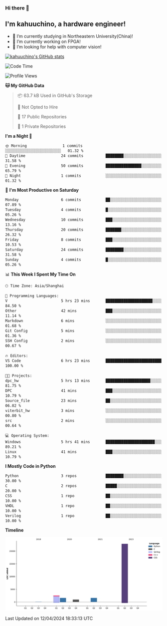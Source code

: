 ### Hi there 👋

## I'm kahuuchino, a hardware engineer!

- 🌱 I’m currently studying in Northeastern University(China)!
- 🔭 I’m currently working on FPGA!
- 🤔 I’m looking for help with computer vision!

[![kahuuchino's GitHub stats](https://github-readme-stats.vercel.app/api?username=kahuuchino)](https://github.com/kahuuchino/github-readme-stats)

<!--START_SECTION:waka-->
![Code Time](http://img.shields.io/badge/Code%20Time-14%20hrs%2015%20mins-blue)

![Profile Views](http://img.shields.io/badge/Profile%20Views-0-blue)

**🐱 My GitHub Data** 

> 📦 63.7 kB Used in GitHub's Storage 
 > 
> 🚫 Not Opted to Hire
 > 
> 📜 17 Public Repositories 
 > 
> 🔑 1 Private Repositories 
 > 
**I'm a Night 🦉** 

```text
🌞 Morning                1 commits           ░░░░░░░░░░░░░░░░░░░░░░░░░   01.32 % 
🌆 Daytime                24 commits          ████████░░░░░░░░░░░░░░░░░   31.58 % 
🌃 Evening                50 commits          ████████████████░░░░░░░░░   65.79 % 
🌙 Night                  1 commits           ░░░░░░░░░░░░░░░░░░░░░░░░░   01.32 % 
```
📅 **I'm Most Productive on Saturday** 

```text
Monday                   6 commits           ██░░░░░░░░░░░░░░░░░░░░░░░   07.89 % 
Tuesday                  4 commits           █░░░░░░░░░░░░░░░░░░░░░░░░   05.26 % 
Wednesday                10 commits          ███░░░░░░░░░░░░░░░░░░░░░░   13.16 % 
Thursday                 20 commits          ███████░░░░░░░░░░░░░░░░░░   26.32 % 
Friday                   8 commits           ███░░░░░░░░░░░░░░░░░░░░░░   10.53 % 
Saturday                 24 commits          ████████░░░░░░░░░░░░░░░░░   31.58 % 
Sunday                   4 commits           █░░░░░░░░░░░░░░░░░░░░░░░░   05.26 % 
```


📊 **This Week I Spent My Time On** 

```text
🕑︎ Time Zone: Asia/Shanghai

💬 Programming Languages: 
V                        5 hrs 23 mins       █████████████████████░░░░   84.50 % 
Other                    42 mins             ███░░░░░░░░░░░░░░░░░░░░░░   11.14 % 
Markdown                 6 mins              ░░░░░░░░░░░░░░░░░░░░░░░░░   01.68 % 
Git Config               5 mins              ░░░░░░░░░░░░░░░░░░░░░░░░░   01.36 % 
SSH Config               2 mins              ░░░░░░░░░░░░░░░░░░░░░░░░░   00.67 % 

🔥 Editors: 
VS Code                  6 hrs 23 mins       █████████████████████████   100.00 % 

🐱‍💻 Projects: 
dpc_hw                   5 hrs 13 mins       ████████████████████░░░░░   81.75 % 
DPC                      41 mins             ███░░░░░░░░░░░░░░░░░░░░░░   10.79 % 
Source_file              23 mins             ██░░░░░░░░░░░░░░░░░░░░░░░   06.02 % 
viterbit_hw              3 mins              ░░░░░░░░░░░░░░░░░░░░░░░░░   00.80 % 
src                      2 mins              ░░░░░░░░░░░░░░░░░░░░░░░░░   00.64 % 

💻 Operating System: 
Windows                  5 hrs 41 mins       ██████████████████████░░░   89.21 % 
Linux                    41 mins             ███░░░░░░░░░░░░░░░░░░░░░░   10.79 % 
```

**I Mostly Code in Python** 

```text
Python                   3 repos             ████████░░░░░░░░░░░░░░░░░   30.00 % 
C                        2 repos             █████░░░░░░░░░░░░░░░░░░░░   20.00 % 
CSS                      1 repo              ██░░░░░░░░░░░░░░░░░░░░░░░   10.00 % 
VHDL                     1 repo              ██░░░░░░░░░░░░░░░░░░░░░░░   10.00 % 
Verilog                  1 repo              ██░░░░░░░░░░░░░░░░░░░░░░░   10.00 % 
```



**Timeline**

![Lines of Code chart](https://raw.githubusercontent.com/kahuuchino/kahuuchino/main/assets/bar_graph.png)


 Last Updated on 12/04/2024 18:33:13 UTC
<!--END_SECTION:waka-->

<!--
**kahuuchino/kahuuchino** is a ✨ _special_ ✨ repository because its `README.md` (this file) appears on your GitHub profile.

Here are some ideas to get you started:

- 🔭 I’m currently working on ...
- 🌱 I’m currently learning ...
- 👯 I’m looking to collaborate on ...
- 🤔 I’m looking for help with ...
- 💬 Ask me about ...
- 📫 How to reach me: ...
- 😄 Pronouns: ...
- ⚡ Fun fact: ...
-->

